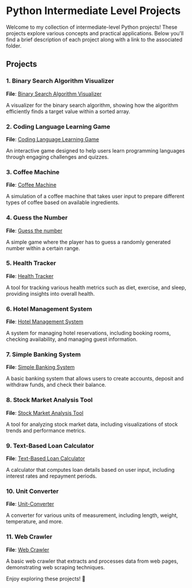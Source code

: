 # Python Intermediate Level Projects

Welcome to my collection of intermediate-level Python projects! These projects explore various concepts and practical applications. Below you'll find a brief description of each project along with a link to the associated folder.

## Projects

### 1. Binary Search Algorithm Visualizer
**File**: [Binary Search Algorithm Visualizer](./Binary%20Search%20Algorithm%20Visualizer)

A visualizer for the binary search algorithm, showing how the algorithm efficiently finds a target value within a sorted array.

### 2. Coding Language Learning Game
**File**: [Coding Language Learning Game](./Coding%20Language%20Learning%20Game)

An interactive game designed to help users learn programming languages through engaging challenges and quizzes.

### 3. Coffee Machine
**File**: [Coffee Machine](./Coffee%20Machine)

A simulation of a coffee machine that takes user input to prepare different types of coffee based on available ingredients.

### 4. Guess the Number
**File**: [Guess the number](./Guess%20the%20number)

A simple game where the player has to guess a randomly generated number within a certain range.

### 5. Health Tracker
**File**: [Health Tracker](./Health%20Tracker)

A tool for tracking various health metrics such as diet, exercise, and sleep, providing insights into overall health.

### 6. Hotel Management System
**File**: [Hotel Management System](./Hotel%20Management%20System)

A system for managing hotel reservations, including booking rooms, checking availability, and managing guest information.

### 7. Simple Banking System
**File**: [Simple Banking System](./Simple%20Banking%20System)

A basic banking system that allows users to create accounts, deposit and withdraw funds, and check their balance.

### 8. Stock Market Analysis Tool
**File**: [Stock Market Analysis Tool](./Stock%20Market%20Analysis%20Tool)

A tool for analyzing stock market data, including visualizations of stock trends and performance metrics.

### 9. Text-Based Loan Calculator
**File**: [Text-Based Loan Calculator](./Text-Based%20Loan%20Calculator)

A calculator that computes loan details based on user input, including interest rates and repayment periods.

### 10. Unit Converter
**File**: [Unit-Converter](./Unit-Converter)

A converter for various units of measurement, including length, weight, temperature, and more.

### 11. Web Crawler
**File**: [Web Crawler](./Web%20Crawler)

A basic web crawler that extracts and processes data from web pages, demonstrating web scraping techniques.

Enjoy exploring these projects! 🚀
